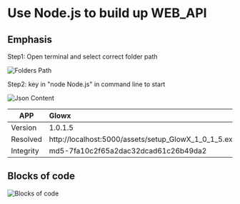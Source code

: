 # Use Node.js to  build up WEB_API



## Emphasis

Step1: Open terminal and select correct folder path

![Folders Path](/assets/img/NodeJs_01.png)

Step2: key in "node Node.js" in command line to start

![Json Content](/assets/img/NodeJs_01.png)

|   APP        |   Glowx                                             | 
| -------------|:----------------------------------------------------|          
|  Version     | 1.0.1.5                                          |
|  Resolved    | http://localhost:5000/assets/setup_GlowX_1_0_1_5.exe|
|  Integrity   | md5-7fa10c2f65a2dac32dcad61c26b49da2          |


## Blocks of code

![Blocks of code](/assets/img/NodeJs_03.png)